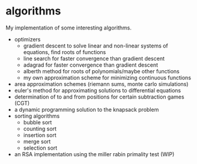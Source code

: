 # algorithms
My implementation of some interesting algorithms. 

* optimizers
  * gradient descent to solve linear and non-linear systems of equations, find roots of functions
  * line search for faster convergence than gradient descent
  * adagrad for faster convergence than gradient descent
  * alberth method for roots of polynomials/maybe other functions
  * my own approximation scheme for minimizing continuous functions
* area approximation schemes (riemann sums, monte carlo simulations)  
* euler's method for approximating solutions to differential equations
* determination of to and from positions for certain subtraction games (CGT)
* a dynamic programming solution to the knapsack problem
* sorting algorithms  
  * bubble sort  
  * counting sort  
  * insertion sort  
  * merge sort  
  * selection sort  
* an RSA implementation using the miller rabin primality test (WIP)
